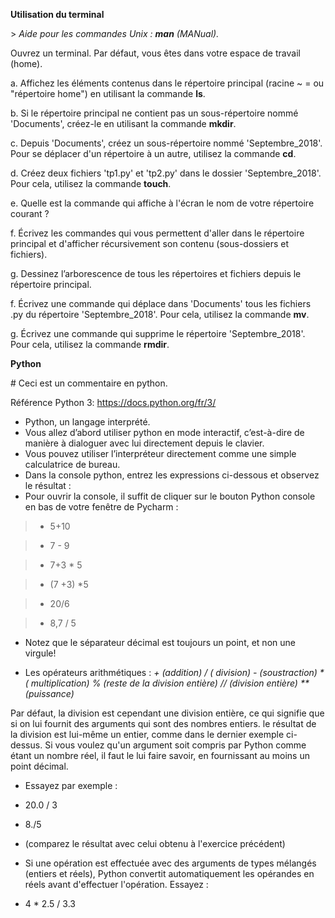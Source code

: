 
**Utilisation du terminal** 

\> _Aide pour les commandes Unix : **man** (MANual)._

Ouvrez un terminal. Par défaut, vous êtes dans votre espace de travail (home).

a. Affichez les éléments contenus dans le répertoire principal (racine ~ = ou "répertoire home")
en utilisant la commande **ls**.

b. Si le répertoire principal ne contient pas un sous-répertoire nommé 'Documents', 
 créez-le en utilisant la commande **mkdir**.

c. Depuis 'Documents', créez un sous-répertoire nommé 'Septembre_2018'. Pour se déplacer d'un
répertoire à un autre, utilisez la commande **cd**.

d. Créez deux fichiers 'tp1.py' et 'tp2.py' dans le dossier 'Septembre_2018'. 
Pour cela, utilisez la commande **touch**.

e. Quelle est la commande qui affiche à l'écran le nom de votre répertoire courant ?
 
f. Écrivez les commandes qui vous permettent d'aller dans le répertoire principal et d'afficher récursivement son contenu
(sous-dossiers et fichiers).

g. Dessinez l’arborescence de tous les répertoires et fichiers depuis le répertoire principal.
 
f. Écrivez une commande qui déplace dans 'Documents' tous les fichiers .py du répertoire 'Septembre_2018'.
Pour cela, utilisez la commande **mv**.
 
g. Écrivez une commande qui supprime le répertoire 'Septembre_2018'.
Pour cela, utilisez la commande **rmdir**.

**Python**

 \# Ceci est un commentaire en python.

Référence Python 3: https://docs.python.org/fr/3/ 

- Python, un langage interprété.
- Vous allez d’abord utiliser  python en mode interactif, c’est-à-dire de manière à dialoguer avec lui directement depuis le  clavier.
- Vous pouvez utiliser l’interpréteur  directement comme une simple calculatrice de bureau.
- Dans la console python, entrez les expressions ci-dessous et observez le résultat :
- Pour ouvrir la console, il suffit  de cliquer sur le bouton Python console en bas de votre fenêtre de Pycharm :

> - 5+10

> - 7 - 9

> - 7+3 * 5

> - (7 +3) *5

> - 20/6

> - 8,7 / 5

- Notez que le séparateur décimal est toujours un point, et non une virgule!

- Les opérateurs arithmétiques : _+ (addition) / ( division)  - (soustraction) * ( multiplication) % (reste de la division entière) // (division entière) ** (puissance)_


Par défaut, la division est cependant une division entière, ce qui signifie que si on lui fournit des arguments qui sont des nombres entiers.
 le résultat de la division est lui-même un entier, comme dans le dernier exemple ci-dessus. Si vous voulez qu'un argument soit compris par Python comme étant un nombre réel,
il faut le lui faire savoir, en fournissant au moins un point décimal.

- Essayez par exemple :
- 20.0 / 3
- 8./5
- (comparez le résultat avec celui obtenu à l'exercice précédent)

- Si une opération est effectuée avec des arguments de types mélangés (entiers et réels), Python convertit automatiquement les opérandes en réels avant d'effectuer l'opération. Essayez :
- 4 * 2.5 / 3.3
